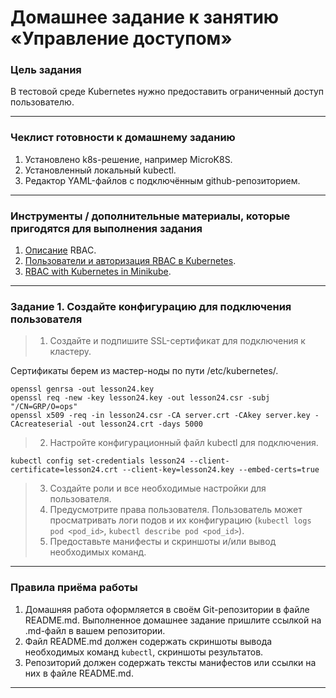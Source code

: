 # Домашнее задание к занятию «Управление доступом»### Цель заданияВ тестовой среде Kubernetes нужно предоставить ограниченный доступ пользователю.------### Чеклист готовности к домашнему заданию1. Установлено k8s-решение, например MicroK8S.2. Установленный локальный kubectl.3. Редактор YAML-файлов с подключённым github-репозиторием.------### Инструменты / дополнительные материалы, которые пригодятся для выполнения задания1. [Описание](https://kubernetes.io/docs/reference/access-authn-authz/rbac/) RBAC.2. [Пользователи и авторизация RBAC в Kubernetes](https://habr.com/ru/company/flant/blog/470503/).3. [RBAC with Kubernetes in Minikube](https://medium.com/@HoussemDellai/rbac-with-kubernetes-in-minikube-4deed658ea7b).------### Задание 1. Создайте конфигурацию для подключения пользователя> 1. Создайте и подпишите SSL-сертификат для подключения к кластеру.Сертификаты берем из мастер-ноды по пути /etc/kubernetes/.```openssl genrsa -out lesson24.keyopenssl req -new -key lesson24.key -out lesson24.csr -subj "/CN=GRP/O=ops"openssl x509 -req -in lesson24.csr -CA server.crt -CAkey server.key -CAcreateserial -out lesson24.crt -days 5000```> 2. Настройте конфигурационный файл kubectl для подключения.```kubectl config set-credentials lesson24 --client-certificate=lesson24.crt --client-key=lesson24.key --embed-certs=true```> 3. Создайте роли и все необходимые настройки для пользователя.> 4. Предусмотрите права пользователя. Пользователь может просматривать логи подов и их конфигурацию (`kubectl logs pod <pod_id>`, `kubectl describe pod <pod_id>`).> 5. Предоставьте манифесты и скриншоты и/или вывод необходимых команд.------### Правила приёма работы1. Домашняя работа оформляется в своём Git-репозитории в файле README.md. Выполненное домашнее задание пришлите ссылкой на .md-файл в вашем репозитории.2. Файл README.md должен содержать скриншоты вывода необходимых команд `kubectl`, скриншоты результатов.3. Репозиторий должен содержать тексты манифестов или ссылки на них в файле README.md.------